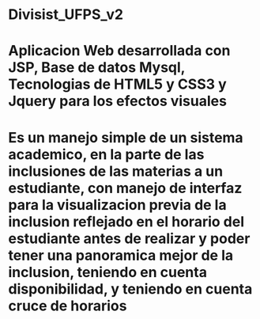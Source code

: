 # Divisist_UFPS_v2
# Aplicacion Web desarrollada con JSP, Base de datos Mysql, Tecnologias de HTML5 y CSS3 y Jquery para los efectos visuales
# Es un manejo simple de un sistema academico, en la parte de las inclusiones de las materias a un estudiante, con manejo de interfaz para la visualizacion previa de la inclusion reflejado en el horario del estudiante antes de realizar y poder tener una panoramica mejor de la inclusion, teniendo en cuenta disponibilidad, y teniendo en cuenta cruce de horarios
